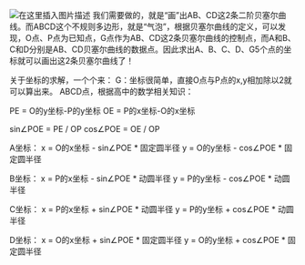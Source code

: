  



![在这里插入图片描述](https://gitee.com/lalalaxiaowifi/pictures/raw/master/%20image/20211231153553.png)
我们需要做的，就是“画”出AB、CD这2条二阶贝塞尔曲线。而ABCD这个不规则多边形，就是“气泡”，根据贝塞尔曲线的定义，可以发现，O点、P点为已知点，G点作为AB、CD这2条贝塞尔曲线的控制点，而A和B、C和D分别是AB、CD贝塞尔曲线的数据点。因此求出A、B、C、D、G5个点的坐标就可以画出这2条贝塞尔曲线了！

关于坐标的求解，一个个来：
G：坐标很简单，直接O点与P点的x,y相加除以2就可以算出来。
ABCD点，根据高中的数学相关知识：

PE = O的y坐标-P的y坐标
OE = P的x坐标-O的x坐标

sin∠POE = PE / OP
cos∠POE = OE / OP

A坐标：
x = O的x坐标 - sin∠POE * 固定圆半径
y = O的y坐标 - cos∠POE * 固定圆半径

B坐标：
x = P的x坐标 - sin∠POE * 动圆半径
y = P的y坐标 - cos∠POE * 动圆半径

C坐标：
x = P的x坐标 + sin∠POE * 动圆半径
y = P的y坐标 + cos∠POE * 动圆半径

D坐标：
x = O的x坐标 + sin∠POE * 固定圆半径
y = O的y坐标 + cos∠POE * 固定圆半径